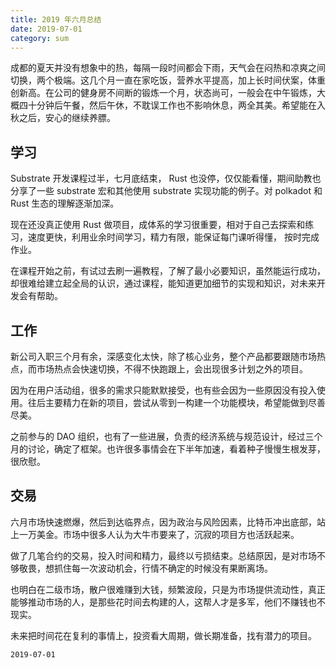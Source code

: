 ```yaml
---
title: 2019 年六月总结
date: 2019-07-01
category: sum
---
```



成都的夏天并没有想象中的热，每隔一段时间都会下雨，天气会在闷热和凉爽之间切换，两个极端。这几个月一直在家吃饭，营养水平提高，加上长时间伏案，体重创新高。在公司的健身房不间断的锻炼一个月，状态尚可，一般会在中午锻炼，大概四十分钟后午餐，然后午休，不耽误工作也不影响休息，两全其美。希望能在入秋之后，安心的继续养膘。


## 学习
Substrate 开发课程过半，七月底结束， Rust 也没停，仅仅能看懂，期间助教也分享了一些 substrate 宏和其他使用 substrate 实现功能的例子。对 polkadot 和 Rust 生态的理解逐渐加深。

现在还没真正使用 Rust 做项目，成体系的学习很重要，相对于自己去探索和练习，速度更快，利用业余时间学习，精力有限，能保证每门课听得懂， 按时完成作业。

在课程开始之前，有试过去刷一遍教程，了解了最小必要知识，虽然能运行成功，却很难给建立起全局的认识，通过课程，能知道更加细节的实现和知识，对未来开发会有帮助。


## 工作
新公司入职三个月有余，深感变化太快，除了核心业务，整个产品都要跟随市场热点，而市场热点会快速切换，不得不快跑跟上，会出现很多计划之外的项目。

因为在用户活动组，很多的需求只能默默接受，也有些会因为一些原因没有投入使用。往后主要精力在新的项目，尝试从零到一构建一个功能模块，希望能做到尽善尽美。


之前参与的 DAO 组织，也有了一些进展，负责的经济系统与规范设计，经过三个月的讨论，确定了框架。也许很多事情会在下半年加速，看着种子慢慢生根发芽，很欣慰。



## 交易

六月市场快速燃爆，然后到达临界点，因为政治与风险因素，比特币冲出底部，站上一万美金。市场中很多人认为大牛市要来了，沉寂的项目方也活跃起来。

做了几笔合约的交易，投入时间和精力，最终以亏损结束。总结原因，是对市场不够敬畏，想抓住每一次波动机会，行情不确定的时候没有果断离场。

也明白在二级市场，散户很难赚到大钱，频繁波段，只是为市场提供流动性，真正能够推动市场的人，是那些花时间去构建的人，这帮人才是多军，他们不赚钱也不现实。

未来把时间花在复利的事情上，投资看大周期，做长期准备，找有潜力的项目。

`2019-07-01`


